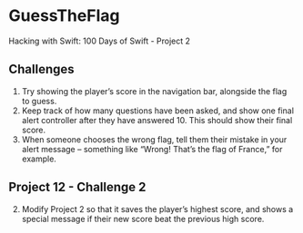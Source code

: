 # GuessTheFlag
Hacking with Swift: 100 Days of Swift - Project 2

## Challenges

1. Try showing the player’s score in the navigation bar, alongside the flag to guess.
2. Keep track of how many questions have been asked, and show one final alert controller after they have answered 10. This should show their final score.
3. When someone chooses the wrong flag, tell them their mistake in your alert message – something like “Wrong! That’s the flag of France,” for example.

## Project 12 - Challenge 2

2. Modify Project 2 so that it saves the player’s highest score, and shows a special message if their new score beat the previous high score.
